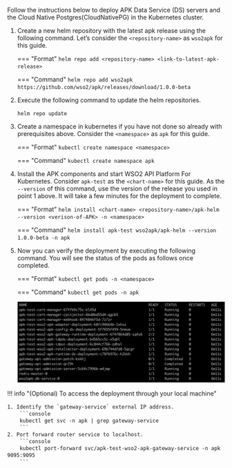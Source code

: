 
Follow the instructions below to deploy APK Data Service (DS) servers and the Cloud Native Postgres(CloudNativePG) in the Kubernetes cluster.

1. Create a new helm repository with the latest apk release using the following command. Let’s consider the ```<repository-name>``` as ```wso2apk``` for this guide.

	=== "Format"
		```
		helm repo add <repository-name> <link-to-latest-apk-release>
		```
	
	=== "Command"
		```
		helm repo add wso2apk https://github.com/wso2/apk/releases/download/1.0.0-beta
		```

2. Execute the following command to update the helm repositories.

      ```console
      helm repo update
      ```

3.  Create a namespace in kubernetes if you have not done so already with prerequisites above. Consider the ```<namespace>``` as ```apk``` for this guide.

	=== "Format"
		```
		kubectl create namespace <namespace>
		```
	
	=== "Command"
		```
		kubectl create namespace apk
		```

4. Install the APK components and start WSO2 API Platform For Kubernetes. Consider ```apk-test``` as the ```<chart-name>``` for this guide. As the ```--version``` of this command, use the version of the release you used in point 1 above. It will take a few minutes for the deployment to complete.

	=== "Format"
		```
		helm install <chart-name> <repository-name>/apk-helm --version <verison-of-APK> -n <namespace>
		```
	
	=== "Command"
		```
		helm install apk-test wso2apk/apk-helm --version 1.0.0-beta -n apk
		```

5.  Now you can verify the deployment by executing the following command. You will see the status of the pods as follows once completed.

    === "Format"
        ```
        kubectl get pods -n <namespace>
        ```

    === "Command"
        ```
        kubectl get pods -n apk
        ```

    [![Pod Status](../assets/img/get-started/pod-status.png)](../assets/img/get-started/pod-status.png)


!!! info "(Optional) To access the deployment through your local machine"

    1. Identify the `gateway-service` external IP address.
        ```console
        kubectl get svc -n apk | grep gateway-service
        ```
    2. Port forward router service to localhost.
        ```console
        kubectl port-forward svc/apk-test-wso2-apk-gateway-service -n apk 9095:9095
        ```
